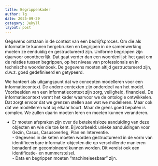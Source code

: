 ```yaml
---
title: Begrippenkader
author: lg
date: 2025-09-29
category: Jekyll
layout: post
---
```


Gegevens ontstaan in de context van een bedrijfsproces. Om die als informatie te kunnen hergebruiken en begrijpen in de samenwerking moeten ze eenduidig en gestructureerd zijn. Uniforme begrippen zijn daarvoor onontbeerlijk. Dat gaat verder dan een woordenlijst: het gaat om de relaties tussen begrippen, op het niveau van professionals en in technische woordenboek. De gegevens moeten altijd gestructureerd zijn, d.w.z. goed gedefinieerd en getypeerd.

We hanteert als uitgangspunt dat we concepten modelleren voor een informatiecontext. De andere contexten zijn onderdeel van het model. Voorbeelden van een informatiecontext zijn zorg, veiligheid, financieel. De informatiecontext vormt het kader waarvoor we de ontologie ontwikkelen. Dat zorgt ervoor dat we grenzen stellen aan wat we modelleren. Maar ook dat we modelleren wat bij elkaar hoort. Maar de grens goed bepalen is complex. We zullen daarin moeten leren en moeten kunnen veranderen.

- Er moeten afspraken zijn over de betekenisloze aanduiding van deze objecten en wie die toe kent. Bijvoorbeeld: unieke aanduidingen voor Gezin, Casus, Casusoverleg, Plan en Interventie.  
- Gegevens in de keten moeten worden gestructureerd in de vorm van identificeerbare informatie-objecten die op verschillende manieren benaderd en gecombineerd kunnen worden. Dit vereist ook een identificatie- en nummerstelsel.  
- Data en begrippen moeten “machineleesbaar” zijn.  


